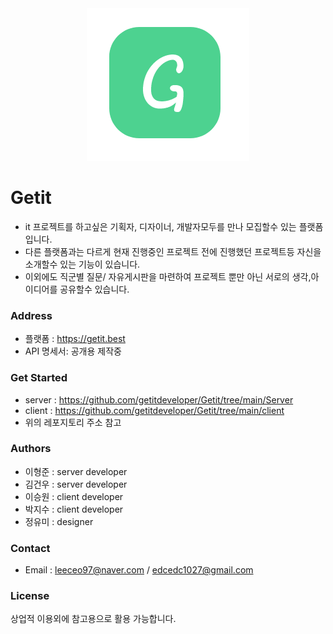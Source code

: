 <!-- ![title](./Getit.png) -->

<div align='center'>
  <img src='./Getit.png'>
</div>

# Getit

- it 프로젝트를 하고싶은 기획자, 디자이너, 개발자모두를 만나 모집할수 있는 플랫폼 입니다.
- 다른 플랫폼과는 다르게 현재 진행중인 프로젝트 전에 진행했던 프로젝트등 자신을 소개할수 있는 기능이 있습니다.
- 이외에도 직군별 질문/ 자유게시판을 마련하여 프로젝트 뿐만 아닌 서로의 생각,아이디어를 공유할수 있습니다.

### Address

- 플랫폼 : https://getit.best
- API 명세서: 공개용 제작중

### Get Started

- server : https://github.com/getitdeveloper/Getit/tree/main/Server
- client : https://github.com/getitdeveloper/Getit/tree/main/client
- 위의 레포지토리 주소 참고

### Authors

- 이형준 : server developer
- 김건우 : server developer
- 이승원 : client developer
- 박지수 : client developer
- 정유미 : designer

### Contact

- Email : leeceo97@naver.com / edcedc1027@gmail.com

### License

상업적 이용외에 참고용으로 활용 가능합니다.
